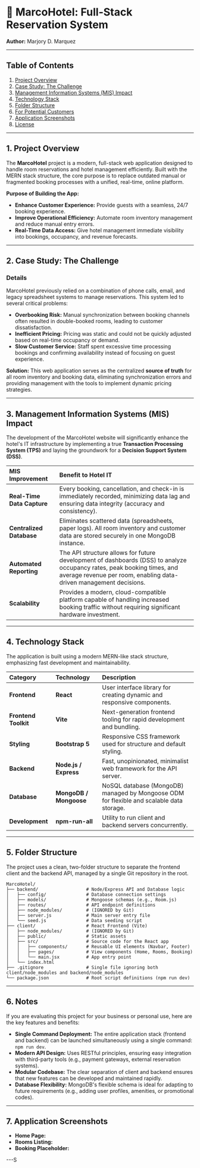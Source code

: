 
# 🏨 MarcoHotel: Full-Stack Reservation System

**Author:** Marjory D. Marquez


---

## Table of Contents

1.  [Project Overview](#project-overview)
2.  [Case Study: The Challenge](#case-study-the-challenge)
3.  [Management Information Systems (MIS) Impact](#management-information-systems-mis-impact)
4.  [Technology Stack](#technology-stack)
5.  [Folder Structure](#folder-structure)
6.  [For Potential Customers](#for-potential-customers)
7.  [Application Screenshots](#application-screenshots)
8.  [License](#license)

---

## 1. Project Overview

The **MarcoHotel** project is a modern, full-stack web application designed to handle room reservations and hotel management efficiently. Built with the MERN stack structure, the core purpose is to replace outdated manual or fragmented booking processes with a unified, real-time, online platform.

**Purpose of Building the App:**
* **Enhance Customer Experience:** Provide guests with a seamless, 24/7 booking experience.
* **Improve Operational Efficiency:** Automate room inventory management and reduce manual entry errors.
* **Real-Time Data Access:** Give hotel management immediate visibility into bookings, occupancy, and revenue forecasts.

---

## 2. Case Study: The Challenge

### Details

MarcoHotel previously relied on a combination of phone calls, email, and legacy spreadsheet systems to manage reservations. This system led to several critical problems:

* **Overbooking Risk:** Manual synchronization between booking channels often resulted in double-booked rooms, leading to customer dissatisfaction.
* **Inefficient Pricing:** Pricing was static and could not be quickly adjusted based on real-time occupancy or demand.
* **Slow Customer Service:** Staff spent excessive time processing bookings and confirming availability instead of focusing on guest experience.

**Solution:** This web application serves as the centralized **source of truth** for all room inventory and booking data, eliminating synchronization errors and providing management with the tools to implement dynamic pricing strategies.

---

## 3. Management Information Systems (MIS) Impact

The development of the MarcoHotel website will significantly enhance the hotel's IT infrastructure by implementing a true **Transaction Processing System (TPS)** and laying the groundwork for a **Decision Support System (DSS)**.

| MIS Improvement | Benefit to Hotel IT |
| :--- | :--- |
| **Real-Time Data Capture** | Every booking, cancellation, and check-in is immediately recorded, minimizing data lag and ensuring data integrity (accuracy and consistency). |
| **Centralized Database** | Eliminates scattered data (spreadsheets, paper logs). All room inventory and customer data are stored securely in one MongoDB instance. |
| **Automated Reporting** | The API structure allows for future development of dashboards (DSS) to analyze occupancy rates, peak booking times, and average revenue per room, enabling data-driven management decisions. |
| **Scalability** | Provides a modern, cloud-compatible platform capable of handling increased booking traffic without requiring significant hardware investment. |

---

## 4. Technology Stack

The application is built using a modern MERN-like stack structure, emphasizing fast development and maintainability.

| Category | Technology | Description |
| :--- | :--- | :--- |
| **Frontend** | **React** | User interface library for creating dynamic and responsive components. |
| **Frontend Toolkit**| **Vite** | Next-generation frontend tooling for rapid development and bundling. |
| **Styling** | **Bootstrap 5** | Responsive CSS framework used for structure and default styling. |
| **Backend** | **Node.js / Express** | Fast, unopinionated, minimalist web framework for the API server. |
| **Database** | **MongoDB / Mongoose**| NoSQL database (MongoDB) managed by Mongoose ODM for flexible and scalable data storage. |
| **Development** | **npm-run-all** | Utility to run client and backend servers concurrently. |

---

## 5. Folder Structure

The project uses a clean, two-folder structure to separate the frontend client and the backend API, managed by a single Git repository in the root.

```
MarcoHotel/
├── backend/                  # Node/Express API and Database logic
│   ├── config/               # Database connection settings
│   ├── models/               # Mongoose schemas (e.g., Room.js)
│   ├── routes/               # API endpoint definitions
│   ├── node_modules/         # (IGNORED by Git)
│   ├── server.js             # Main server entry file
│   └── seed.js               # Data seeding script
├── client/                   # React Frontend (Vite)
│   ├── node_modules/         # (IGNORED by Git)
│   ├── public/               # Static assets
│   ├── src/                  # Source code for the React app
│   │   ├── components/       # Reusable UI elements (Navbar, Footer)
│   │   ├── pages/            # View components (Home, Rooms, Booking)
│   │   └── main.jsx          # App entry point
│   └── index.html
├── .gitignore                # Single file ignoring both client/node_modules and backend/node_modules
└── package.json              # Root script definitions (npm run dev)
```

---

## 6. Notes

If you are evaluating this project for your business or personal use, here are the key features and benefits:

* **Single Command Deployment:** The entire application stack (frontend and backend) can be launched simultaneously using a single command: `npm run dev`.
* **Modern API Design:** Uses RESTful principles, ensuring easy integration with third-party tools (e.g., payment gateways, external reservation systems).
* **Modular Codebase:** The clear separation of client and backend ensures that new features can be developed and maintained rapidly.
* **Database Flexibility:** MongoDB's flexible schema is ideal for adapting to future requirements (e.g., adding user profiles, amenities, or promotional codes).

---

## 7. Application Screenshots

* **Home Page:** 
* **Rooms Listing:** 
* **Booking Placeholder:** 

---S